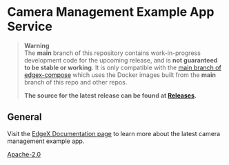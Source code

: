 # Camera Management Example App Service

> **Warning**  
> The **main** branch of this repository contains work-in-progress development code for the upcoming release, and is **not guaranteed to be stable or working**.
> It is only compatible with the [main branch of edgex-compose](https://github.com/edgexfoundry/edgex-compose) which uses the Docker images built from the **main** branch of this repo and other repos.
>
> **The source for the latest release can be found at [Releases](https://github.com/edgexfoundry/edgex-examples/releases).**


## General
Visit the [EdgeX Documentation page](https://docs.edgexfoundry.org/latest/examples/app-service-examples/camera-management/Ch-CameraManagement) to learn more about the latest camera management example app.

[Apache-2.0](LICENSE)
